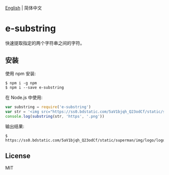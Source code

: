 [English](./README.md) | 简体中文

# e-substring

快速提取指定的两个字符串之间的字符。

## 安装

使用 npm 安装:
```shell
$ npm i -g npm
$ npm i --save e-substring
```

在 Node.js 中使用:
```js
var substring = require('e-substring')
var str = '<img src="https://ss0.bdstatic.com/5aV1bjqh_Q23odCf/static/superman/img/logo/logo_white_fe6da1ec.png">'
console.log(substring(str, 'https', '.png'))
```

输出结果:
```shell
$ https://ss0.bdstatic.com/5aV1bjqh_Q23odCf/static/superman/img/logo/logo_white_fe6da1ec.png
```

## License

MIT